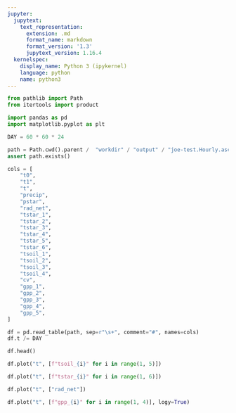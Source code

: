 ```yaml
---
jupyter:
  jupytext:
    text_representation:
      extension: .md
      format_name: markdown
      format_version: '1.3'
      jupytext_version: 1.16.4
  kernelspec:
    display_name: Python 3 (ipykernel)
    language: python
    name: python3
---
```


```python
from pathlib import Path
from itertools import product

import pandas as pd
import matplotlib.pyplot as plt

DAY = 60 * 60 * 24
```

```python
path = Path.cwd().parent /  "workdir" / "output" / "joe-test.Hourly.asc"
assert path.exists()
```

```python
cols = [
    "t0",
    "t1",
    "t",
    "precip",
    "pstar",
    "rad_net",
    "tstar_1",
    "tstar_2",
    "tstar_3",
    "tstar_4",
    "tstar_5",
    "tstar_6",
    "tsoil_1",
    "tsoil_2",
    "tsoil_3",
    "tsoil_4",
    "cv",
    "gpp_1",
    "gpp_2",
    "gpp_3",
    "gpp_4",
    "gpp_5",
]
```

```python
df = pd.read_table(path, sep=r"\s+", comment="#", names=cols)
df.t /= DAY
```

```python
df.head()
```

```python
df.plot("t", [f"tsoil_{i}" for i in range(1, 5)])
```

```python
df.plot("t", [f"tstar_{i}" for i in range(1, 6)])
```

```python
df.plot("t", ["rad_net"])
```

```python
df.plot("t", [f"gpp_{i}" for i in range(1, 4)], logy=True)
```

```python

```

